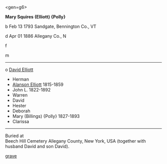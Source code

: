 <gen=g6>

<b>Mary Squires</b> <b>(Elliott) {Polly}</b>

b Feb 13 1793 Sandgate, Bennington Co., VT

d Apr 01 1886 Allegany Co., N

f 

m 

<hr>

o [David Elliott](../g6/david_elliott_1784.md)

- Herman
- [Alanson Elliott](../g5/alanson_elliott.md) 1815-1859
- John L. 1822-1892
- Warren
- David
- Hester
- Deborah
- Mary (Billings) {Polly} 1827-1893
- Clarissa


<hr>

Buried at 	
Beech Hill Cemetery
Allegany County, New York, USA
(together with husband David and son David).

[grave](https://www.findagrave.com/memorial/55873068/mary-polly-elliott)